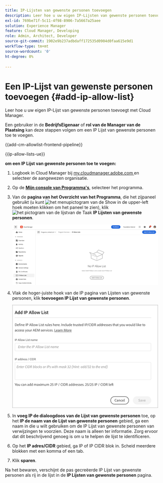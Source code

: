 ```yaml
---
title: IP-Lijsten van gewenste personen toevoegen
description: Leer hoe u uw eigen IP-Lijsten van gewenste personen toevoegt met Cloud Manager.
exl-id: 769be71f-5c11-4f98-8906-7a5667a25aee
solution: Experience Manager
feature: Cloud Manager, Developing
role: Admin, Architect, Developer
source-git-commit: 1902e9b237adbdaff172535d0904d0faa615e9d1
workflow-type: tm+mt
source-wordcount: '0'
ht-degree: 0%

---
```



# Een IP-Lijst van gewenste personen toevoegen {#add-ip-allow-list}

Leer hoe u uw eigen IP-Lijst van gewenste personen toevoegt met Cloud Manager.

Een gebruiker in de **BedrijfsEigenaar** of **rol van de Manager van de Plaatsing** kan deze stappen volgen om een IP Lijst van gewenste personen toe te voegen.

{{add-cm-allowlist-frontend-pipeline}}

{{ip-allow-lists-ue}}

**om een IP Lijst van gewenste personen toe te voegen:**

1. Logboek in Cloud Manager bij [ my.cloudmanager.adobe.com ](https://my.cloudmanager.adobe.com/) en selecteer de aangewezen organisatie.

1. Op de **[Mijn console van Programma&#39;s](/help/implementing/cloud-manager/navigation.md#my-programs)**, selecteer het programma.

1. Van de **pagina van het Overzicht van het Programma**, die het zijpaneel gebruikt (u kunt ![ het menupictogram van de Show ](https://spectrum.adobe.com/static/icons/workflow_18/Smock_ShowMenu_18_N.svg) in de upper-left hoek moeten klikken om het paneel te zien), klik ![ het pictogram van de lijstvan de Taak ](https://spectrum.adobe.com/static/icons/workflow_18/Smock_TaskList_18_N.svg) **IP Lijsten van gewenste personen**.

   ![ IP de optie van Lijsten van gewenste personen in het zijpaneel ](/help/implementing/cloud-manager/assets/ip-allow-list/ip-allow-list-create.png)

1. Vlak de hoger-juiste hoek van de IP pagina van Lijsten van gewenste personen, klik **toevoegen IP Lijst van gewenste personen**.

   ![ Add IP de dialoogdoos van de Lijst van gewenste personen ](/help/implementing/cloud-manager/assets/ip-allow-list/ip-allow-list-create02.png)

1. In **voeg IP de dialoogdoos van de Lijst van gewenste personen** toe, op het **IP de naam van de Lijst van gewenste personen** gebied, ga een naam in die u wilt gebruiken om de IP Lijst van gewenste personen van verwijzingen te voorzien. Deze naam is alleen ter informatie. Zorg ervoor dat dit beschrijvend genoeg is om u te helpen de lijst te identificeren.

1. Op het **IP adres/CIDR** gebied, ga IP of IP CIDR blok in. Scheid meerdere blokken met een komma of een tab.

1. Klik **sparen**.

Na het bewaren, verschijnt de pas gecreëerde IP Lijst van gewenste personen als rij in de lijst in de **IP Lijsten van gewenste personen** pagina.

